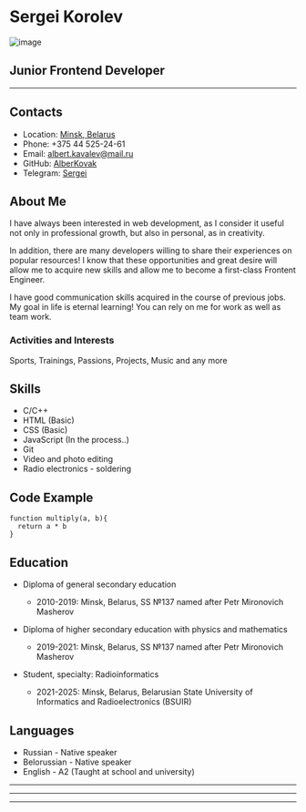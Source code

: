 # Sergei Korolev 
![image](https://user-images.githubusercontent.com/115763625/207133801-7f8c52db-d40b-4afc-b580-27cf695e4986.png)
## Junior Frontend Developer
---
## Contacts
- Location: [Minsk, Belarus](https://www.google.by/maps/place/Минск/@53.8845581,27.4529428,11z/data=!3m1!4b1!4m5!3m4!1s0x46dbcfd35b1e6ad3:0xb61b853ddb570d9!8m2!3d53.9005961!4d27.5589895)
- Phone: +375 44 525-24-61
- Email: albert.kavalev@mail.ru
- GitHub: [AlberKovak](https://github.com/AlbertKovak)
- Telegram: [Sergei](https://t.me/korole_vs_ergey)
## About Me
I have always been interested in web development, as I consider it useful not only in professional growth, but also in personal, as in creativity.

In addition, there are many developers willing to share their experiences on popular resources!
I know that these opportunities and great desire will allow me to acquire new skills and allow me to become a first-class Frontent Engineer.

I have good communication skills acquired in the course of previous jobs. 
My goal in life is eternal learning! 
You can rely on me for work as well as team work.
### Activities and Interests
Sports, Trainings, Passions, Projects, Music and any more
## Skills
+ C/C++
+ HTML (Basic)
+ CSS (Basic)
+ JavaScript (In the process..)
+ Git
+ Video and photo editing
+ Radio electronics - soldering
## Code Example
```
function multiply(a, b){
  return a * b
}
```
## Education
- Diploma of general secondary education
  - 2010-2019: Minsk, Belarus, SS №137 named after Petr Mironovich Masherov

- Diploma of higher secondary education with physics and mathematics
  - 2019-2021: Minsk, Belarus, SS №137 named after Petr Mironovich Masherov

- Student, specialty: Radioinformatics
  - 2021-2025: Minsk, Belarus, Belarusian State University of Informatics and Radioelectronics (BSUIR)
## Languages
- Russian - Native speaker
- Belorussian - Native speaker
- English - A2 (Taught at school and university)
---
---
---
